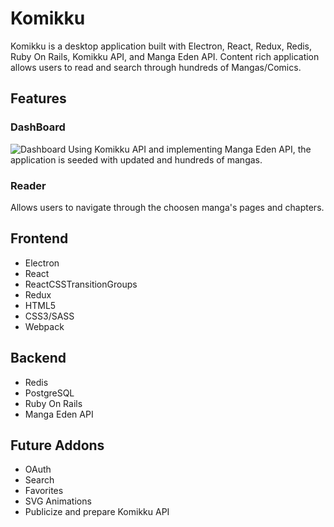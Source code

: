 # Komikku

Komikku is a desktop application built with Electron, React, Redux, Redis, Ruby On Rails, Komikku API, and Manga Eden API. Content rich application allows users to read and search through hundreds of Mangas/Comics.

## Features
### DashBoard
![Dashboard](https://media.giphy.com/media/KWPOotE30NzLG2aLcL/giphy.gif)
Using Komikku API and implementing Manga Eden API, the application is seeded with updated and hundreds of mangas.
### Reader
<!-- ![Reader](https://media.giphy.com/media/SL7L6axHEatM8psqAv/giphy.gif) -->

Allows users to navigate through the choosen manga's pages and chapters.

## Frontend
- Electron
- React
- ReactCSSTransitionGroups
- Redux
- HTML5
- CSS3/SASS
- Webpack

## Backend
- Redis
- PostgreSQL
- Ruby On Rails
- Manga Eden API

## Future Addons
- OAuth
- Search
- Favorites
- SVG Animations
- Publicize and prepare Komikku API